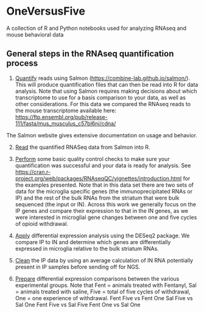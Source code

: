 # OneVersusFive
A collection of R and Python notebooks used for analyzing RNAseq and mouse behavioral data

## General steps in the RNAseq quantification process

1. [Quantify](https://github.com/rentazillla/OneVersusFive/blob/main/ReadQuants.R) reads using Salmon (https://combine-lab.github.io/salmon/). This will produce quantification files that can then be read into R for data analysis. Note that using Salmon requires making decisions about which transcriptome to use for a basis comparison to your data, as well as other considerations. For this data we compared the RNAseq reads to the mouse transcriptome available here: https://ftp.ensembl.org/pub/release-111/fasta/mus_musculus_c57bl6nj/cdna/

The Salmon website gives extensive documentation on usage and behavior.

2. [Read](https://github.com/rentazillla/OneVersusFive/blob/main/ReadQuants.R) the quantified RNASeq data from Salmon into R.

3. [Perform](https://github.com/rentazillla/OneVersusFive/blob/main/QCTesting.R) some basic quality control checks to make sure your quantification was successful and your data is ready for analysis. See https://cran.r-project.org/web/packages/RNAseqQC/vignettes/introduction.html for the examples presented. Note that in this data set there are two sets of data for the microglia specific genes (the immunoprecipitated RNAs or IP) and the rest of the bulk RNAs from the striatum that were bulk sequenced (the input or IN). Across this work we generally focus on the IP genes and compare their expression to that in the IN genes, as we were interested in microglial gene changes between one and five cycles of opioid withdrawal.

4. [Apply](https://github.com/rentazillla/OneVersusFive/blob/main/DESeq2_IPvsIN.R) differential expression analysis using the DESeq2 package. We compare IP to IN and determine which genes are differentially expressed in microglia relative to the bulk striatum RNAs.

5. [Clean](https://github.com/rentazillla/OneVersusFive/blob/main/IPDataDecontamination.R) the IP data by using an average calculation of IN RNA potentially present in IP samples before sending off for NGS.

6. [Prepare](https://github.com/rentazillla/OneVersusFive/blob/main/IPGroupComparisons) differential expression comparisons between the various experimental groups. Note that Fent = animals treated with Fentanyl, Sal = animals treated with saline, Five = total of five cycles of withdrawal, One = one experience of withdrawal.
Fent Five vs Fent One
Sal Five vs Sal One
Fent Five vs Sal Five
Fent One vs Sal One
